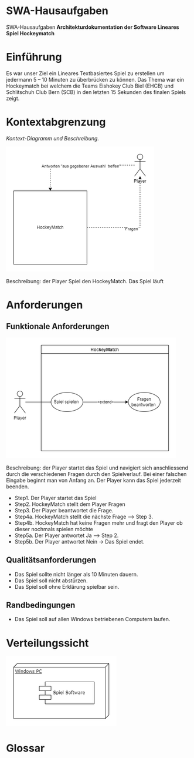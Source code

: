 # SWA-Hausaufgaben
SWA-Hausaufgaben
**Architekturdokumentation der Software Lineares Spiel Hockeymatch**

# Einführung

Es war unser Ziel ein Lineares Textbasiertes Spiel zu erstellen um jedermann 5 – 10 Minuten zu überbrücken zu können. Das Thema war ein Hockeymatch bei welchem die Teams Eishokey Club Biel (EHCB) und Schlitschuh Club Bern (SCB) in den letzten 15 Sekunden des finalen Spiels zeigt. 


# Kontextabgrenzung
*Kontext-Diagramm und Beschreibung.*

![Kontext_Diagramm__HockeyMatch](Kontextdiagramm_SWA_V3.png)

Beschreibung: der Player Spiel den HockeyMatch. Das Spiel läuft 

# Anforderungen
## Funktionale Anforderungen

![UseCase Diagramm HockeyMatch](Use_Case_Diagramm_SWA_V3.png)

Beschreibung: der Player startet das Spiel und navigiert sich anschliessend durch die verschiedenen Fragen durch den Spielverlauf. Bei einer falschen Eingabe beginnt man von Anfang an. Der Player kann das Spiel jederzeit beenden. 

- Step1. Der Player startet das Spiel
- Step2. HockeyMatch stellt dem Player Fragen
- Step3. Der Player beantwortet die Frage.
- Step4a. HockeyMatch stellt die nächste Frage --> Step 3.
- Step4b. HockeyMatch hat keine Fragen mehr und fragt den Player ob dieser nochmals spielen möchte
- Step5a. Der Player antwortet Ja --> Step 2.
- Step5b. Der Player antwortet Nein -> Das Spiel endet.

## Qualitätsanforderungen

-	Das Spiel sollte nicht länger als 10 Minuten dauern. 
-	Das Spiel soll nicht abstürzen. 
-	Das Spiel soll ohne Erklärung spielbar sein.

## Randbedingungen

- Das Spiel soll auf allen Windows betriebenen Computern laufen.

# Verteilungssicht

![Verteilungs Diagramm Hockeymatch](Verteilungssicht_Diagramm_V1.png)

# Glossar

